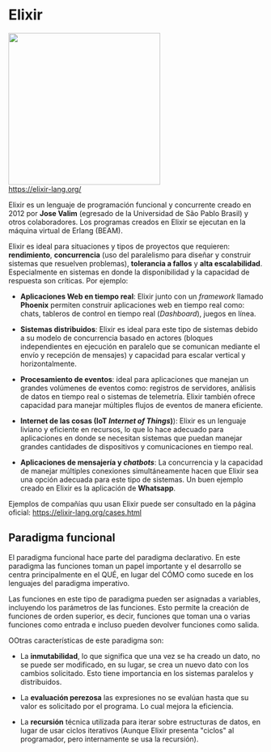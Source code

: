 # Elixir

<img src="https://i.imgur.com/DURjcwY.png" width="300" > <br> https://elixir-lang.org/</img>

Elixir es un lenguaje de programación funcional y concurrente creado en 2012 por **Jose Valim** (egresado de la Universidad de São Pablo Brasil) y otros colaboradores. Los programas creados en Elixir se ejecutan en la máquina virtual de Erlang (BEAM).

Elixir es ideal para situaciones y tipos de proyectos que requieren: **rendimiento**, **concurrencia** (uso del paralelismo para diseñar y construir sistemas que resuelven problemas), **tolerancia a fallos** y **alta escalabilidad**. Especialmente en sistemas en donde la disponibilidad y la capacidad de respuesta son críticas. Por ejemplo:

- **Aplicaciones Web en tiempo real**: Elixir junto con un *framework* llamado **Phoenix** permiten construir aplicaciones web en tiempo real como: chats, tableros de control en tiempo real (*Dashboard*), juegos en línea.

- **Sistemas distribuidos**: Elixir es ideal para este tipo de sistemas debido a su modelo de concurrencia basado en actores (bloques independientes en ejecución en paralelo que se comunican mediante el envío y recepción de mensajes) y capacidad para escalar vertical y horizontalmente.

- **Procesamiento de eventos**: ideal para aplicaciones que manejan un grandes volúmenes de eventos como: registros de servidores, análisis de datos en tiempo real o sistemas de telemetría. Elixir también ofrece capacidad para manejar múltiples flujos de eventos de manera eficiente.


- **Internet de las cosas (IoT *Internet of Things*)**): Elixir es un lenguaje liviano y eficiente en recursos, lo que lo hace adecuado para aplicaciones en donde se necesitan sistemas que puedan manejar grandes cantidades de dispositivos y comunicaciones en tiempo real.

- **Aplicaciones de mensajería y *chatbots***: La concurrencia y la capacidad de manejar múltiples conexiones simultáneamente hacen que Elixir sea una opción adecuada para este tipo de sistemas. Un buen ejemplo creado en Elixir es la aplicación de **Whatsapp**.

Ejemplos de compañías quu usan Elixir puede ser consultado en la página oficial: https://elixir-lang.org/cases.html


## Paradigma funcional

El paradigma funcional hace parte del paradigma declarativo. En este paradigma las funciones toman un papel importante y el desarrollo se centra principalmente en el QUÉ, en lugar del CÓMO como sucede en los lenguajes del paradigma imperativo.

Las funciones en este tipo de paradigma pueden ser asignadas a variables, incluyendo los parámetros de las funciones. Esto permite la creación de funciones de orden superior, es decir, funciones que toman una o varias funciones como entrada e incluso pueden devolver funciones como salida.

OOtras características de este paradigma son:

- La **inmutabilidad**, lo que significa que una vez se ha creado un dato, no se puede ser modificado, en su lugar, se crea un nuevo dato con los cambios solicitado. Esto tiene importancia en los sistemas paralelos y distribuidos.

- La **evaluación perezosa** las expresiones no se evalúan hasta que su valor es solicitado por el programa. Lo cual mejora la eficiencia.

- La **recursión** técnica utilizada para iterar sobre estructuras de datos, en lugar de usar ciclos iterativos (Aunque Elixir presenta "ciclos" al programador, pero internamente se usa la recursión). 








